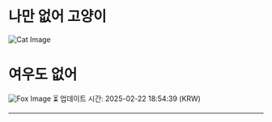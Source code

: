 
# 나만 없어 고양이

![Cat Image](https://cdn2.thecatapi.com/images/vg.jpg)

# 여우도 없어
![Fox Image](https://randomfox.ca/images/20.jpg)
⏳ 업데이트 시간: 2025-02-22 18:54:39 (KRW)

---
